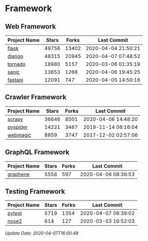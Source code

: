 # Framework

## Web Framework

| Project Name | Stars | Forks | Last Commit |
| ------------ | ----- | ----- | ----------- |
| [flask](https://github.com/pallets/flask) | 49756 | 13402 | 2020-04-04 21:50:21 |
| [django](https://github.com/django/django) | 48315 | 20945 | 2020-04-07 07:48:52 |
| [tornado](https://github.com/tornadoweb/tornado) | 18980 | 5157 | 2020-03-06 01:35:19 |
| [sanic](https://github.com/huge-success/sanic) | 13653 | 1266 | 2020-04-06 19:45:25 |
| [fastapi](https://github.com/tiangolo/fastapi) | 12091 | 747 | 2020-04-05 14:50:16 |

## Crawler Framework

| Project Name | Stars | Forks | Last Commit |
| ------------ | ----- | ----- | ----------- |
| [scrapy](https://github.com/scrapy/scrapy) | 36646 | 8501 | 2020-04-06 14:48:20 |
| [pyspider](https://github.com/binux/pyspider) | 14221 | 3467 | 2019-11-14 06:16:04 |
| [webmagic](https://github.com/code4craft/webmagic) | 8859 | 3747 | 2017-12-02 02:57:06 |

## GraphQL Framework

| Project Name | Stars | Forks | Last Commit |
| ------------ | ----- | ----- | ----------- |
| [graphene](https://github.com/graphql-python/graphene) | 5558 | 597 | 2020-04-06 08:36:53 |

## Testing Framework

| Project Name | Stars | Forks | Last Commit |
| ------------ | ----- | ----- | ----------- |
| [pytest](https://github.com/pytest-dev/pytest) | 5719 | 1354 | 2020-04-07 06:39:02 |
| [nose2](https://github.com/nose-devs/nose2) | 614 | 127 | 2020-03-03 16:52:03 |

*Update Date: 2020-04-07T16:00:48*
